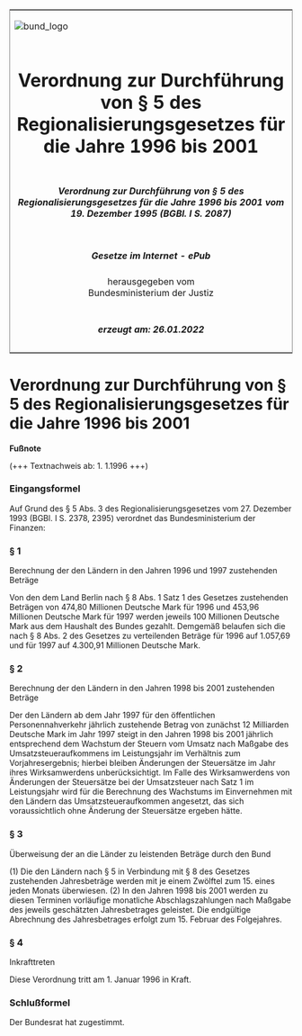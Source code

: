 <span id="DECKBLATT.html"></span>

<table border="0" frame="border" width="100%">

<tr valign="top">

<td align="left">

![bund\_logo](BfJ_2021_Web_de_de.gif)

</td>

<td align="right">

 

</td>

</tr>

<tr align="center" valign="middle">

<td colspan="2">

# Verordnung zur Durchführung von § 5 des Regionalisierungsgesetzes für die Jahre 1996 bis 2001

</td>

</tr>

<tr align="center" valign="middle">

<td colspan="2">

##### Verordnung zur Durchführung von § 5 des Regionalisierungsgesetzes für die Jahre 1996 bis 2001 vom 19. Dezember 1995 (BGBl. I S. 2087)

</td>

</tr>

<tr align="center" valign="middle">

<td colspan="2">

  
  

##### Gesetze im Internet - ePub  
  
herausgegeben vom  
Bundesministerium der Justiz

</td>

</tr>

<tr align="center" valign="bottom">

<td colspan="2">

  
  

##### erzeugt am: 26.01.2022

</td>

</tr>

</table>

<span id="BJNR208700995.html"></span>

# Verordnung zur Durchführung von § 5 des Regionalisierungsgesetzes für die Jahre 1996 bis 2001

<div>

  
**Fußnote**

<div class="jnhtml">

<div>

<div class="jurAbsatz">

(+++ Textnachweis ab: 1. 1.1996 +++)

</div>

</div>

</div>

</div>

<span id="BJNR208700995BJNE000100000.html"></span>

### Eingangsformel  

<div>

<div class="jnhtml">

<div>

<div class="jurAbsatz">

Auf Grund des § 5 Abs. 3 des Regionalisierungsgesetzes vom 27. Dezember
1993 (BGBl. I S. 2378, 2395) verordnet das Bundesministerium der
Finanzen:

</div>

</div>

</div>

</div>

<span id="BJNR208700995BJNE000200000.html"></span>

### § 1  
Berechnung der den Ländern in den Jahren 1996 und 1997 zustehenden Beträge

<div>

<div class="jnhtml">

<div>

<div class="jurAbsatz">

Von den dem Land Berlin nach § 8 Abs. 1 Satz 1 des Gesetzes zustehenden
Beträgen von 474,80 Millionen Deutsche Mark für 1996 und 453,96
Millionen Deutsche Mark für 1997 werden jeweils 100 Millionen Deutsche
Mark aus dem Haushalt des Bundes gezahlt. Demgemäß belaufen sich die
nach § 8 Abs. 2 des Gesetzes zu verteilenden Beträge für 1996 auf
1.057,69 und für 1997 auf 4.300,91 Millionen Deutsche Mark.

</div>

</div>

</div>

</div>

<span id="BJNR208700995BJNE000300000.html"></span>

### § 2  
Berechnung der den Ländern in den Jahren 1998 bis 2001 zustehenden Beträge

<div>

<div class="jnhtml">

<div>

<div class="jurAbsatz">

Der den Ländern ab dem Jahr 1997 für den öffentlichen Personennahverkehr
jährlich zustehende Betrag von zunächst 12 Milliarden Deutsche Mark im
Jahr 1997 steigt in den Jahren 1998 bis 2001 jährlich entsprechend dem
Wachstum der Steuern vom Umsatz nach Maßgabe des Umsatzsteueraufkommens
im Leistungsjahr im Verhältnis zum Vorjahresergebnis; hierbei bleiben
Änderungen der Steuersätze im Jahr ihres Wirksamwerdens
unberücksichtigt. Im Falle des Wirksamwerdens von Änderungen der
Steuersätze bei der Umsatzsteuer nach Satz 1 im Leistungsjahr wird für
die Berechnung des Wachstums im Einvernehmen mit den Ländern das
Umsatzsteueraufkommen angesetzt, das sich voraussichtlich ohne Änderung
der Steuersätze ergeben hätte.

</div>

</div>

</div>

</div>

<span id="BJNR208700995BJNE000400000.html"></span>

### § 3  
Überweisung der an die Länder zu leistenden Beträge durch den Bund

<div>

<div class="jnhtml">

<div>

<div class="jurAbsatz">

(1) Die den Ländern nach § 5 in Verbindung mit § 8 des Gesetzes
zustehenden Jahresbeträge werden mit je einem Zwölftel zum 15. eines
jeden Monats überwiesen. (2) In den Jahren 1998 bis 2001 werden zu
diesen Terminen vorläufige monatliche Abschlagszahlungen nach Maßgabe
des jeweils geschätzten Jahresbetrages geleistet. Die endgültige
Abrechnung des Jahresbetrages erfolgt zum 15. Februar des Folgejahres.

</div>

</div>

</div>

</div>

<span id="BJNR208700995BJNE000500000.html"></span>

### § 4  
Inkrafttreten

<div>

<div class="jnhtml">

<div>

<div class="jurAbsatz">

Diese Verordnung tritt am 1. Januar 1996 in Kraft.

</div>

</div>

</div>

</div>

<span id="BJNR208700995BJNE000600000.html"></span>

### Schlußformel  

<div>

<div class="jnhtml">

<div>

<div class="jurAbsatz">

Der Bundesrat hat zugestimmt.

</div>

</div>

</div>

</div>
